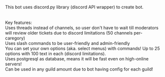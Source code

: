This bot uses discord.py library (discord API wrapper) to create bot.<br />
<br />
<br />
Key features:
<br />
Uses threads instead of channels, so user don't have to wait till moderators will review older tickets due to discord limitations (50 channels per-caregory)<br />
Uses slash commands to be user-friendly and admin-friendly<br />
You can set your own options (aka. select menus) with commands! Up to 25 options with 100 text in each (discord limitations).<br />
Uses postgresql as database, means it will be fast even on high-online servers!<br />
Can be used in any guild amount due to bot having config for each guild!<br />
